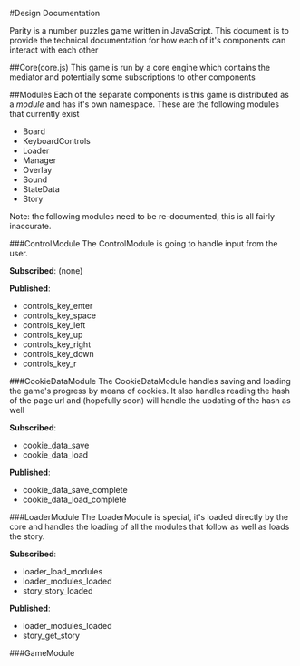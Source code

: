 #Design Documentation

Parity is a number puzzles game written in JavaScript. This document is to provide the technical documentation for how each of it's components can interact with each other

##Core(core.js)
This game is run by a core engine which contains the mediator and potentially some subscriptions to other components

##Modules
Each of the separate components is this game is distributed as a *module* and has it's own namespace. These are the following modules that currently exist

- Board
- KeyboardControls
- Loader
- Manager
- Overlay
- Sound
- StateData
- Story

Note: the following modules need to be re-documented, this is all fairly inaccurate.

###ControlModule
The ControlModule is going to handle input from the user.

**Subscribed**: (none)

**Published**:

- controls_key_enter
- controls_key_space
- controls_key_left
- controls_key_up
- controls_key_right
- controls_key_down
- controls_key_r

###CookieDataModule
The CookieDataModule handles saving and loading the game's progress by means of cookies. It also handles reading the hash of the page url and (hopefully soon)
will handle the updating of the hash as well

**Subscribed**:

- cookie_data_save
- cookie_data_load

**Published**:

- cookie_data_save_complete
- cookie_data_load_complete


###LoaderModule
The LoaderModule is special, it's loaded directly by the core and handles the
loading of all the modules that follow as well as loads the story.

**Subscribed**:

- loader_load_modules
- loader_modules_loaded
- story_story_loaded

**Published**:

- loader_modules_loaded
- story_get_story

###GameModule
